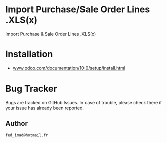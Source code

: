 Import Purchase/Sale Order Lines .XLS(x)
========================================

Import Purchase & Sale Order Lines .XLS(x)

Installation
============
- www.odoo.com/documentation/10.0/setup/install.html

Bug Tracker
===========
Bugs are tracked on GitHub Issues. In case of trouble, please check there if your issue has already been reported.

Author
------
    fed_imad@hotmail.fr
